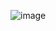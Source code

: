 ![image](https://github.com/xasanov8/UseBootstrap/assets/118359840/2c222e0e-db95-4251-9524-335ee4f01a1e)
